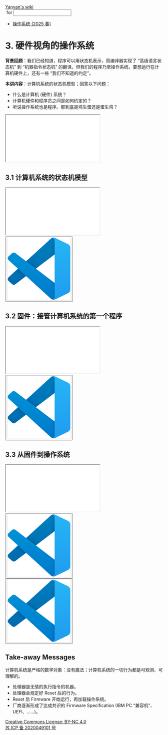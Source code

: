 <!DOCTYPE html><html><head><meta charSet="utf-8"/><meta name="viewport" content="width=device-width"/><title>Yanyan&#x27;s Wiki</title><link rel="stylesheet" href="https://cdn.jsdelivr.net/npm/katex@0.16.9/dist/katex.min.css"/><link rel="stylesheet" href="https://cdnjs.cloudflare.com/ajax/libs/highlight.js/11.6.0/styles/default.min.css"/><meta name="next-head-count" content="5"/><link rel="preload" href="../../_next/static/css/e993edd6a18ef4f0.css" as="style"/><link rel="stylesheet" href="../../_next/static/css/e993edd6a18ef4f0.css" data-n-g=""/><noscript data-n-css=""></noscript><script defer="" nomodule="" src="../../_next/static/chunks/polyfills-c67a75d1b6f99dc8.js"></script><script src="../../_next/static/chunks/webpack-f73d82589f972e7d.js" defer=""></script><script src="../../_next/static/chunks/framework-66d32731bdd20e83.js" defer=""></script><script src="../../_next/static/chunks/main-3929bf55b0f13a18.js" defer=""></script><script src="../../_next/static/chunks/pages/_app-00b06920b385caf1.js" defer=""></script><script src="../../_next/static/chunks/pages/[[...index]]-877ec949b69be209.js" defer=""></script><script src="../../_next/static/a2FwJzUPGFGc0QcwaUr13/_buildManifest.js" defer=""></script><script src="../../_next/static/a2FwJzUPGFGc0QcwaUr13/_ssgManifest.js" defer=""></script></head><body><div id="__next"><div class="bg-slate-300/10"><div class="sticky top-0 z-40 w-full backdrop-blur flex-none border-b border-slate-900/10 bg-white/75 supports-backdrop-blur:bg-white/60"><div class="max-w-8xl mx-auto"><div class="py-4 border-b border-slate-900/10 lg:px-8 lg:border-0 dark:border-slate-300/10 mx-4 lg:mx-0"><div class="relative flex items-center"><a href="../../index.html">Yanyan&#x27;s wiki</a><form class="text-xs text-slate-500"> for <input type="text" name="token" class="font-mono text-xs w-16" maxLength="8"/></form><div class="relative hidden lg:flex items-center ml-4 pl-4 border-l"><nav class="text-sm leading-6 font-semibold text-slate-700 dark:text-slate-200"><ul class="flex space-x-8"><li><a class="hover:text-sky-500 dark:hover:text-sky-400" href="../2025/index.html">操作系统 (2025 春)</a></li></ul></nav></div></div></div></div></div><div class="container mx-auto max-w-5xl flex flex-col min-h-screen px-4"><div class="wiki bg-neutral-200/10"><h1>3. 硬件视角的操作系统</h1>
<p><strong>背景回顾</strong>：我们已经知道，程序可以用状态机表示，而编译器实现了 “高级语言状态机” 到 “机器指令状态机” 的翻译。但我们的程序乃至操作系统，要想运行在计算机硬件上，还有一些 “我们不知道的约定”。</p>
<p><strong>本讲内容</strong>：计算机系统的状态机模型；回答以下问题：</p>
<ul>
<li>什么是计算机 (硬件) 系统？</li>
<li>计算机硬件和程序员之间是如何约定的？</li>
<li>听说操作系统也是程序。那到底是鸡生蛋还是蛋生鸡？</li>
</ul>
<div class="mx-20"><div class="text-center"><div class="slideshow w-full aspect-[4/3]"><iframe class="w-full h-full" src="slides/3.0.html"></iframe></div></div></div>
<h2>3.1 计算机系统的状态机模型</h2>
<div class="mx-20"><div class="text-center"><div class="slideshow w-full aspect-[4/3]"><iframe class="w-full h-full" src="slides/3.1.html"></iframe></div></div></div>
<div class="box blue-box"><div><span class="float-left text-4xl mr-3 mt-2"><button class="hover:bg-blue-300 text-white font-bold px-2 rounded"><img class="w-10" src="../img/vscode.svg"/></button></span><span class="font-serif text-lg border-b border-slate-600"><b></b></span><div class="font-serif pt-2"><div></div></div></div></div>
<h2>3.2 固件：接管计算机系统的第一个程序</h2>
<div class="mx-20"><div class="text-center"><div class="slideshow w-full aspect-[4/3]"><iframe class="w-full h-full" src="slides/3.2.html"></iframe></div></div></div>
<div class="box blue-box"><div><span class="float-left text-4xl mr-3 mt-2"><button class="hover:bg-blue-300 text-white font-bold px-2 rounded"><img class="w-10" src="../img/vscode.svg"/></button></span><span class="font-serif text-lg border-b border-slate-600"><b></b></span><div class="font-serif pt-2"><div></div></div></div></div>
<h2>3.3 从固件到操作系统</h2>
<div class="mx-20"><div class="text-center"><div class="slideshow w-full aspect-[4/3]"><iframe class="w-full h-full" src="slides/3.3.html"></iframe></div></div></div>
<div class="box blue-box"><div><span class="float-left text-4xl mr-3 mt-2"><button class="hover:bg-blue-300 text-white font-bold px-2 rounded"><img class="w-10" src="../img/vscode.svg"/></button></span><span class="font-serif text-lg border-b border-slate-600"><b></b></span><div class="font-serif pt-2"><div></div></div></div></div>
<div class="box blue-box"><div><span class="float-left text-4xl mr-3 mt-2"><button class="hover:bg-blue-300 text-white font-bold px-2 rounded"><img class="w-10" src="../img/vscode.svg"/></button></span><span class="font-serif text-lg border-b border-slate-600"><b></b></span><div class="font-serif pt-2"><div></div></div></div></div>
<h2>Take-away Messages</h2>
<p>计算机系统是严格的数学对象：没有魔法；计算机系统的一切行为都是可观测、可理解的。</p>
<ul>
<li>处理器是无情的执行指令的机器。</li>
<li>处理器会规定好 Reset 后的行为。</li>
<li>Reset 后 Firmware 开始运行，再加载操作系统。</li>
<li>厂商逐渐形成了达成共识的 Firmware Specification (IBM PC “兼容机”、UEFI、……)。</li>
</ul></div></div><div class="bg-neutral-100 text-center text-neutral-600 dark:bg-neutral-600 dark:text-neutral-200 lg:text-left"><div class="bg-neutral-200 p-6 text-center dark:bg-neutral-700"><a rel="license" href="http://creativecommons.org/licenses/by-nc/4.0/">Creative Commons License: BY-NC 4.0</a><br/><a href="https://beian.miit.gov.cn/">苏 ICP 备 2020049101 号</a></div></div></div></div><script id="__NEXT_DATA__" type="application/json">{"props":{"pageProps":{"source":{"compiledSource":"/*@jsxRuntime automatic @jsxImportSource react*/\nconst {Fragment: _Fragment, jsx: _jsx, jsxs: _jsxs} = arguments[0];\nconst {useMDXComponents: _provideComponents} = arguments[0];\nfunction _createMdxContent(props) {\n  const _components = Object.assign({\n    h1: \"h1\",\n    p: \"p\",\n    strong: \"strong\",\n    ul: \"ul\",\n    li: \"li\",\n    h2: \"h2\"\n  }, _provideComponents(), props.components), {Slideshow, Demo} = _components;\n  if (!Demo) _missingMdxReference(\"Demo\", true);\n  if (!Slideshow) _missingMdxReference(\"Slideshow\", true);\n  return _jsxs(_Fragment, {\n    children: [_jsx(_components.h1, {\n      children: \"3. 硬件视角的操作系统\"\n    }), \"\\n\", _jsxs(_components.p, {\n      children: [_jsx(_components.strong, {\n        children: \"背景回顾\"\n      }), \"：我们已经知道，程序可以用状态机表示，而编译器实现了 “高级语言状态机” 到 “机器指令状态机” 的翻译。但我们的程序乃至操作系统，要想运行在计算机硬件上，还有一些 “我们不知道的约定”。\"]\n    }), \"\\n\", _jsxs(_components.p, {\n      children: [_jsx(_components.strong, {\n        children: \"本讲内容\"\n      }), \"：计算机系统的状态机模型；回答以下问题：\"]\n    }), \"\\n\", _jsxs(_components.ul, {\n      children: [\"\\n\", _jsx(_components.li, {\n        children: \"什么是计算机 (硬件) 系统？\"\n      }), \"\\n\", _jsx(_components.li, {\n        children: \"计算机硬件和程序员之间是如何约定的？\"\n      }), \"\\n\", _jsx(_components.li, {\n        children: \"听说操作系统也是程序。那到底是鸡生蛋还是蛋生鸡？\"\n      }), \"\\n\"]\n    }), \"\\n\", _jsx(Slideshow, {\n      url: \"slides/3.0.html\"\n    }), \"\\n\", _jsx(_components.h2, {\n      children: \"3.1 计算机系统的状态机模型\"\n    }), \"\\n\", _jsx(Slideshow, {\n      url: \"slides/3.1.html\"\n    }), \"\\n\", _jsx(Demo, {\n      path: \"intro/mini-rv32ima\"\n    }), \"\\n\", _jsx(_components.h2, {\n      children: \"3.2 固件：接管计算机系统的第一个程序\"\n    }), \"\\n\", _jsx(Slideshow, {\n      url: \"slides/3.2.html\"\n    }), \"\\n\", _jsx(Demo, {\n      path: \"intro/partitions\"\n    }), \"\\n\", _jsx(_components.h2, {\n      children: \"3.3 从固件到操作系统\"\n    }), \"\\n\", _jsx(Slideshow, {\n      url: \"slides/3.3.html\"\n    }), \"\\n\", _jsx(Demo, {\n      path: \"intro/debug-firmware\"\n    }), \"\\n\", _jsx(Demo, {\n      path: \"intro/debug-bootloader\"\n    }), \"\\n\", _jsx(_components.h2, {\n      children: \"Take-away Messages\"\n    }), \"\\n\", _jsx(_components.p, {\n      children: \"计算机系统是严格的数学对象：没有魔法；计算机系统的一切行为都是可观测、可理解的。\"\n    }), \"\\n\", _jsxs(_components.ul, {\n      children: [\"\\n\", _jsx(_components.li, {\n        children: \"处理器是无情的执行指令的机器。\"\n      }), \"\\n\", _jsx(_components.li, {\n        children: \"处理器会规定好 Reset 后的行为。\"\n      }), \"\\n\", _jsx(_components.li, {\n        children: \"Reset 后 Firmware 开始运行，再加载操作系统。\"\n      }), \"\\n\", _jsx(_components.li, {\n        children: \"厂商逐渐形成了达成共识的 Firmware Specification (IBM PC “兼容机”、UEFI、……)。\"\n      }), \"\\n\"]\n    })]\n  });\n}\nfunction MDXContent(props = {}) {\n  const {wrapper: MDXLayout} = Object.assign({}, _provideComponents(), props.components);\n  return MDXLayout ? _jsx(MDXLayout, Object.assign({}, props, {\n    children: _jsx(_createMdxContent, props)\n  })) : _createMdxContent(props);\n}\nreturn {\n  default: MDXContent\n};\nfunction _missingMdxReference(id, component) {\n  throw new Error(\"Expected \" + (component ? \"component\" : \"object\") + \" `\" + id + \"` to be defined: you likely forgot to import, pass, or provide it.\");\n}\n","frontmatter":{},"scope":{}},"frontmatter":{}},"__N_SSG":true},"page":"/[[...index]]","query":{"index":["OS","2024","lect3.md"]},"buildId":"a2FwJzUPGFGc0QcwaUr13","isFallback":false,"gsp":true,"scriptLoader":[]}</script></body></html>